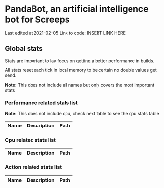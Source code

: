 # PandaBot, an artificial intelligence bot for Screeps

Last edited at 2021-02-05
Link to code: INSERT LINK HERE

## Global stats

Stats are important to lay focus on getting a better performance in builds.

All stats reset each tick in local memory to be certain no double values get send.

**Note:** This does not include all names but only covers the most important stats

### Performance related stats list

**Note:** This does not include cpu, check next table to see the cpu stats table

| Name      | Description                | Path               |
|-----------|:--------------------------:|:------------------:|

### Cpu related stats list

| Name      | Description                | Path               |
|-----------|:--------------------------:|:------------------:|

### Action related stats list

| Name      | Description                | Path               |
|-----------|:--------------------------:|:------------------:|

